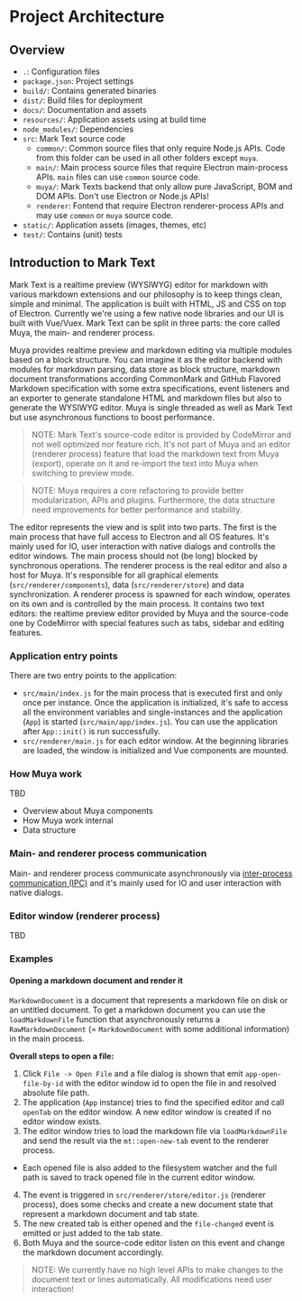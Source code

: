 # Project Architecture

## Overview

- `.`: Configuration files
- `package.json`: Project settings
- `build/`: Contains generated binaries
- `dist/`: Build files for deployment
- `docs/`: Documentation and assets
- `resources/`: Application assets using at build time
- `node_modules/`: Dependencies
- `src`: Mark Text source code
  - `common/`: Common source files that only require Node.js APIs. Code from this folder can be used in all other folders except `muya`.
  - `main/`: Main process source files that require Electron main-process APIs. `main` files can use `common` source code.
  - `muya/`: Mark Texts backend that only allow pure JavaScript, BOM and DOM APIs. Don't use Electron or Node.js APIs!
  - `renderer`: Fontend that require Electron renderer-process APIs and may use `common` or `muya` source code.
- `static/`: Application assets (images, themes, etc)
- `test/`: Contains (unit) tests

## Introduction to Mark Text

Mark Text is a realtime preview (WYSIWYG) editor for markdown with various markdown extensions and our philosophy is to keep things clean, simple and minimal. The application is built with HTML, JS and CSS on top of Electron. Currently we're using a few native node libraries and our UI is built with Vue/Vuex. Mark Text can be split in three parts: the core called Muya, the main- and renderer process.

Muya provides realtime preview and markdown editing via multiple modules based on a block structure. You can imagine it as the editor backend with modules for markdown parsing, data store as block structure, markdown document transformations according CommonMark and GitHub Flavored Markdown specification with some extra specifications, event listeners and an exporter to generate standalone HTML and markdown files but also to generate the WYSIWYG editor. Muya is single threaded as well as Mark Text but use asynchronous functions to boost performance.

> NOTE: Mark Text's source-code editor is provided by CodeMirror and not well optimized nor feature rich. It's not part of Muya and an editor (renderer process) feature that load the markdown text from Muya (export), operate on it and re-import the text into Muya when switching to preview mode.

> NOTE: Muya requires a core refactoring to provide better modularization, APIs and plugins. Furthermore, the data structure need improvements for better performance and stability.

The editor represents the view and is split into two parts. The first is the main process that have full access to Electron and all OS features. It's mainly used for IO, user interaction with native dialogs and controlls the editor windows. The main process should not (be long) blocked by synchronous operations. The renderer process is the real editor and also a host for Muya. It's responsible for all graphical elements (`src/renderer/components`), data (`src/renderer/store`) and data synchronization. A renderer process is spawned for each window, operates on its own and is controlled by the main process. It contains two text editors: the realtime preview editor provided by Muya and the source-code one by CodeMirror with special features such as tabs, sidebar and editing features.

### Application entry points

There are two entry points to the application:

- `src/main/index.js` for the main process that is executed first and only once per instance. Once the application is initialized, it's safe to access all the environment variables and single-instances and the application (`App`) is started (`src/main/app/index.js`). You can use the application after `App::init()` is run successfully.
- `src/renderer/main.js` for each editor window. At the beginning libraries are loaded, the window is initialized and Vue components are mounted.

### How Muya work

TBD

- Overview about Muya components
- How Muya work internal
- Data structure

### Main- and renderer process communication

Main- and renderer process communicate asynchronously via [inter-process communication (IPC)](code/IPC.md) and it's mainly used for IO and user interaction with native dialogs.

### Editor window (renderer process)

TBD

### Examples

#### Opening a markdown document and render it

`MarkdownDocument` is a document that represents a markdown file on disk or an untitled document. To get a markdown document you can use the `loadMarkdownFile` function that asynchronously returns a `RawMarkdownDocument` (= `MarkdownDocument` with some additional information) in the main process.

**Overall steps to open a file:**

1. Click `File -> Open File` and a file dialog is shown that emit `app-open-file-by-id` with the editor window id to open the file in and resolved absolute file path.
2. The application (`App` instance) tries to find the specified editor and call `openTab` on the editor window. A new editor window is created if no editor window exists.
3. The editor window tries to load the markdown file via `loadMarkdownFile` and send the result via the `mt::open-new-tab` event to the renderer process.
  - Each opened file is also added to the filesystem watcher and the full path is saved to track opened file in the current editor window.
4. The event is triggered in `src/renderer/store/editor.js` (renderer process), does some checks and create a new document state that represent a markdown document and tab state.
5. The new created tab is either opened and the `file-changed` event is emitted or just added to the tab state.
6. Both Muya and the source-code editor listen on this event and change the markdown document accordingly.

> NOTE: We currently have no high level APIs to make changes to the document text or lines automatically. All modifications need user interaction!
